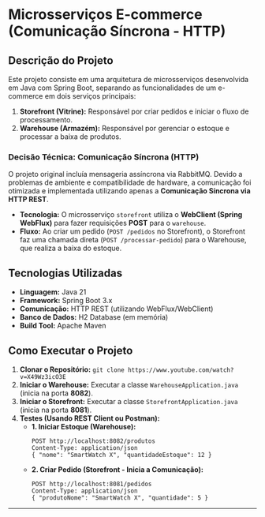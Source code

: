# Microsserviços E-commerce (Comunicação Síncrona - HTTP)

## Descrição do Projeto
Este projeto consiste em uma arquitetura de microsserviços desenvolvida em Java com Spring Boot, separando as funcionalidades de um e-commerce em dois serviços principais:
1.  **Storefront (Vitrine):** Responsável por criar pedidos e iniciar o fluxo de processamento.
2.  **Warehouse (Armazém):** Responsável por gerenciar o estoque e processar a baixa de produtos.

### Decisão Técnica: Comunicação Síncrona (HTTP)
O projeto original incluía mensageria assíncrona via RabbitMQ. Devido a problemas de ambiente e compatibilidade de hardware, a comunicação foi otimizada e implementada utilizando apenas a **Comunicação Síncrona via HTTP REST**.

* **Tecnologia:** O microsserviço `storefront` utiliza o **WebClient (Spring WebFlux)** para fazer requisições **POST** para o `warehouse`.
* **Fluxo:** Ao criar um pedido (`POST /pedidos` no Storefront), o Storefront faz uma chamada direta (`POST /processar-pedido`) para o Warehouse, que realiza a baixa do estoque.

## Tecnologias Utilizadas
* **Linguagem:** Java 21
* **Framework:** Spring Boot 3.x
* **Comunicação:** HTTP REST (utilizando WebFlux/WebClient)
* **Banco de Dados:** H2 Database (em memória)
* **Build Tool:** Apache Maven

## Como Executar o Projeto
1.  **Clonar o Repositório:** `git clone https://www.youtube.com/watch?v=X49Wz3icO3E`
2.  **Iniciar o Warehouse:** Executar a classe `WarehouseApplication.java` (inicia na porta **8082**).
3.  **Iniciar o Storefront:** Executar a classe `StorefrontApplication.java` (inicia na porta **8081**).
4.  **Testes (Usando REST Client ou Postman):**
    * **1. Iniciar Estoque (Warehouse):**
        ```http
        POST http://localhost:8082/produtos
        Content-Type: application/json
        { "nome": "SmartWatch X", "quantidadeEstoque": 12 }
        ```
    * **2. Criar Pedido (Storefront - Inicia a Comunicação):**
        ```http
        POST http://localhost:8081/pedidos
        Content-Type: application/json
        { "produtoNome": "SmartWatch X", "quantidade": 5 }
        ```

---

